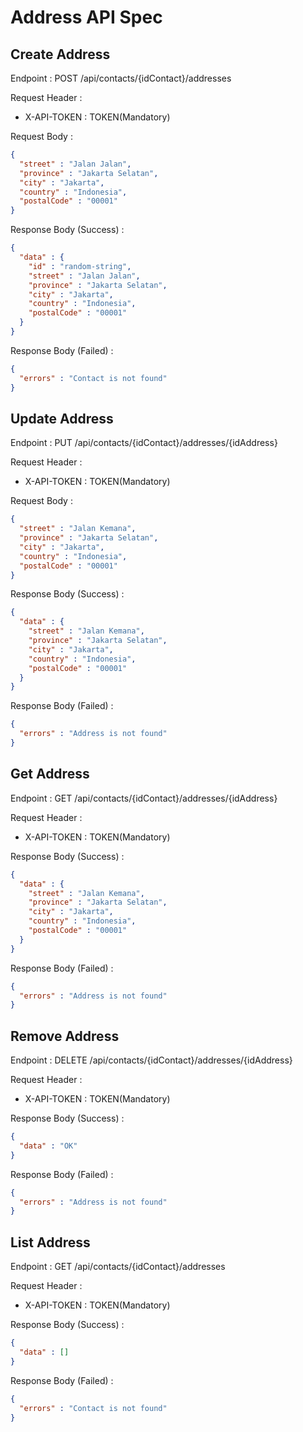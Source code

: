 # Address API Spec

## Create Address

Endpoint : POST /api/contacts/{idContact}/addresses

Request Header : 

- X-API-TOKEN : TOKEN(Mandatory)

Request Body : 

```json
{
  "street" : "Jalan Jalan",
  "province" : "Jakarta Selatan",
  "city" : "Jakarta",
  "country" : "Indonesia",
  "postalCode" : "00001"
}
```

Response Body (Success) :

```json
{
  "data" : {
    "id" : "random-string",
    "street" : "Jalan Jalan",
    "province" : "Jakarta Selatan",
    "city" : "Jakarta",
    "country" : "Indonesia",
    "postalCode" : "00001"
  }
}
```

Response Body (Failed) :

```json
{
  "errors" : "Contact is not found"
}
```

## Update Address

Endpoint : PUT /api/contacts/{idContact}/addresses/{idAddress}

Request Header :

- X-API-TOKEN : TOKEN(Mandatory)

Request Body :

```json
{
  "street" : "Jalan Kemana",
  "province" : "Jakarta Selatan",
  "city" : "Jakarta",
  "country" : "Indonesia",
  "postalCode" : "00001"
}
```

Response Body (Success) :

```json
{
  "data" : {
    "street" : "Jalan Kemana",
    "province" : "Jakarta Selatan",
    "city" : "Jakarta",
    "country" : "Indonesia",
    "postalCode" : "00001"
  }
}
```

Response Body (Failed) :

```json
{
  "errors" : "Address is not found"
}
```

## Get Address

Endpoint : GET /api/contacts/{idContact}/addresses/{idAddress}

Request Header :

- X-API-TOKEN : TOKEN(Mandatory)

Response Body (Success) :

```json
{
  "data" : {
    "street" : "Jalan Kemana",
    "province" : "Jakarta Selatan",
    "city" : "Jakarta",
    "country" : "Indonesia",
    "postalCode" : "00001"
  }
}
```

Response Body (Failed) :

```json
{
  "errors" : "Address is not found"
}
```

## Remove Address

Endpoint : DELETE /api/contacts/{idContact}/addresses/{idAddress}

Request Header :

- X-API-TOKEN : TOKEN(Mandatory)

Response Body (Success) :

```json
{
  "data" : "OK"
}
```

Response Body (Failed) :

```json
{
  "errors" : "Address is not found"
}
```

## List Address

Endpoint : GET /api/contacts/{idContact}/addresses

Request Header :

- X-API-TOKEN : TOKEN(Mandatory)

Response Body (Success) :

```json
{
  "data" : []
}
```

Response Body (Failed) :

```json
{
  "errors" : "Contact is not found"
}
```